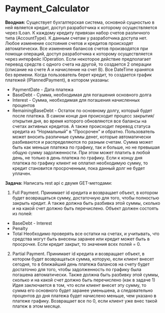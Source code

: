 # Payment_Calculator

<b>Вводная:</b>
Существует бухгалтерская система, основной сущностью в ней является кредит, доступ разработчика к которому осуществляется через ILoan. К каждому кредиту привязан набор счетов различного типа (AccountType). К данным счетам у разработчика доступа нет. Любое изменение состояния счетов и кредитов происходят автоматически.
Все изменения балансов счетов производятся при помощи операций, доступ разработчика к которому осуществляется через интерфейс IOperation.
Если некоторое действие предполагает перевод средств с одного счета на другой, то создается 2 операции (списание на счете A и начисление на счет B).
Все DateTime хранятся без времени.
Когда пользователь берет кредит, то создается график платежей (IPlannedPayment), в
котором указаны:
- PaymentDate - Дата платежа
- BaseDebt - Сумма, необходимая для погашения основного долга
- Interest - Сумма, необходимая для погашения начисленных процентов
- RemainingBaseDebt - Остаток по основному долгу, который будет после платежа.
В самом конце дня происходит процесс закрытия/открытия дня, во время которого обновляются все балансы на счетах активных кредитов. А также происходит перевод статуса кредита из “Нормальный” в "Просрочен" и обратно.
Пользователь может вносить различные суммы денег, которые автоматически разбиваются и распределяются по разным счетам. Сумма может быть как меньше платежа по графику, так и больше, но не превышая общую сумму задолженности. При этом может платить в любой день, не только в день платежа по графику. Если к концу дня платежа по графику клиент не оплатил необходимую сумму, то кредит становится просроченным, пока данный долг не будет уплачен.

<b>Задача:</b>
Написать rest api с двумя GET-методами:
1. Full Payment. Принимает id кредита и возвращает объект, в котором будет возвращаться
сумму, достаточную для того, чтобы полностью закрыть кредит.
А также должна быть разбивка этой суммы, сколько и на какой счет должно быть перечислено.
Объект должен состоять из полей:
- BaseDebt - Interest
- Penalty
- Total
Необходимо проверять все остатки на счетах, и учитывать, что средства могут быть внесены заранее или кредит может быть в просрочке.
Если кредит закрыт, то значения всех полей = 0.
2. Partial Payment. Принимает id кредита и возвращает объект, в котором будет возвращаться сумма, которую, если клиент внесет сегодня, то в ближайший день платежа балансов на счету будет достаточно для того, чтобы задолженность по графику была погашена автоматически.
Также должна быть разбивку этой суммы, сколько и на какой счет должно быть перечислено (как в задаче 1)
Идея заключается в том, что если клиент внесет эту сумму, то сумма его основного будет заранее уменьшена, а следовательно процентов до дня платежа будет начислено меньше, чем указано в платеже графику.
Возвращает все по 0, если клиент уже внес такой платеж в этом месяце.
